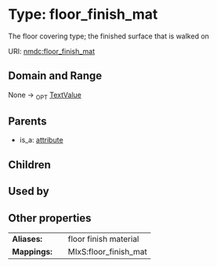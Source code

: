 
# Type: floor_finish_mat


The floor covering type; the finished surface that is walked on

URI: [nmdc:floor_finish_mat](https://microbiomedata/meta/floor_finish_mat)


## Domain and Range

None ->  <sub>OPT</sub> [TextValue](TextValue.md)

## Parents

 *  is_a: [attribute](attribute.md)

## Children


## Used by


## Other properties

|  |  |  |
| --- | --- | --- |
| **Aliases:** | | floor finish material |
| **Mappings:** | | MIxS:floor_finish_mat |

